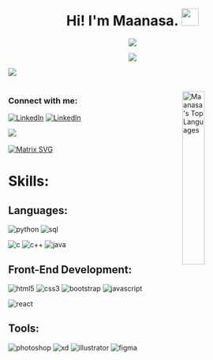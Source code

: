 <h1 align="center">Hi! I'm Maanasa. <img src="https://media.giphy.com/media/hvRJCLFzcasrR4ia7z/giphy.gif" width="35"></h1>

<p align="center"><img src="https://media.giphy.com/media/L1R1tvI9svkIWwpVYr/giphy.gif?cid=ecf05e47ww7unglc4hamcl8zpmpg09bcv0n47c3n27pandr4&rid=giphy.gif&ct=g"></p>

<p align="center">
  <img src="https://readme-typing-svg.demolab.com?font=Fira+Code&size=25&pause=50 0&background=53F8FF00&center=true&vCenter=true&width=435&lines=Welcome+to+my+profile!;I'm+a+Full+Stack+Developer.;I'm+a+UI%2FUX+Designer.;A+Computer+Science+Student.">
</p>

<img src="https://user-images.githubusercontent.com/73097560/115834477-dbab4500-a447-11eb-908a-139a6edaec5c.gif"><br><br>

<img align = "right" src="https://github-readme-stats.vercel.app/api/top-langs/?username=maanza-gs&show_icons=true&hide_border=true&theme=radical" width="30%" alt="Maanasa's Top Languages">

<p align="left">
  <h3 align="left">Connect with me:</h3>
  <a href="https://linkedin.com/in/maanasa-s-a24812211" target="blank"><img src="https://img.shields.io/badge/linkedin-%230077B5.svg?&style=for-the-badge&logo=linkedin&logoColor=white" alt="LinkedIn" /></a>
  <a href="https://dribbble.com/aqianlix" target="blank"><img src="https://img.shields.io/badge/dribbble-%230077B5.svg?&style=for-the-badge&logo=dribbble&logoColor=white" alt="LinkedIn" /></a>
</p>



<img src="https://user-images.githubusercontent.com/73097560/115834477-dbab4500-a447-11eb-908a-139a6edaec5c.gif"><br><br>
[![Matrix SVG](https://raw.githubusercontent.com/rodrigograca31/rodrigograca31/master/matrix.svg)](https://www.youtube.com/watch?v=SDkAGkd4NLc) 

<h1 align="left">Skills:</h1>
<h2>Languages:</h2>
<p><img src = "https://img.shields.io/badge/python-%23F24E1E.svg?style=for-the-badge&logo=python&logoColor=white" alt = "python" />
<img src = "https://img.shields.io/badge/sql-%23F24E1E.svg?style=for-the-badge&logo=sql&logoColor=white" alt = "sql" /></p>
<img src = "https://img.shields.io/badge/c-%23F24E1E.svg?style=for-the-badge&logo=c&logoColor=white" alt = "c" />
<img src = "https://img.shields.io/badge/cplusplus-%23F24E1E.svg?style=for-the-badge&logo=cplusplus&logoColor=white" alt = "c++" />
<img src = "https://img.shields.io/badge/java-%23F24E1E.svg?style=for-the-badge&logo=java&logoColor=white" alt = "java" /></p>

<h2>Front-End Development:</h2>
<p><img src = "https://img.shields.io/badge/html5-%23F24E1E.svg?style=for-the-badge&logo=html5&logoColor=white" alt = "html5" />
<img src = "https://img.shields.io/badge/css3-%23F24E1E.svg?style=for-the-badge&logo=css3&logoColor=white" alt = "css3" />
<img src = "https://img.shields.io/badge/bootstrap-%23F24E1E.svg?style=for-the-badge&logo=bootstrap&logoColor=white" alt = "bootstrap" />
<img src = "https://img.shields.io/badge/javascript-%23F24E1E.svg?style=for-the-badge&logo=javascript&logoColor=white" alt = "javascript" /></p>
<img src = "https://img.shields.io/badge/react-%23F24E1E.svg?style=for-the-badge&logo=react&logoColor=white" alt = "react" />

<h2>Tools:</h2>
<p><img src = "https://img.shields.io/badge/adobe%20photoshop-%23F24E1E.svg?style=for-the-badge&logo=adobe%20photoshop&logoColor=white" alt = "photoshop" />
<img src = "https://img.shields.io/badge/adobe%20xd-%23F24E1E.svg?style=for-the-badge&logo=adobe%20xd&logoColor=white" alt = "xd" />
<img src = "https://img.shields.io/badge/adobe%20illustrator-%23F24E1E.svg?style=for-the-badge&logo=adobe%20illustrator&logoColor=white" alt = "illustrator" />
<img src = "https://img.shields.io/badge/figma-%23F24E1E.svg?style=for-the-badge&logo=figma&logoColor=white" alt = "figma" /></p>



